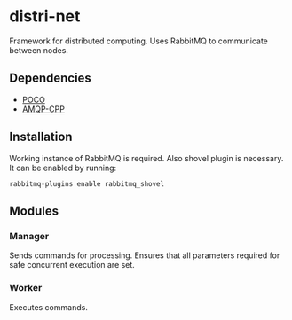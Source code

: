 # distri-net
Framework for distributed computing. Uses RabbitMQ to communicate between nodes.

## Dependencies
* [POCO](http://pocoproject.org/)
* [AMQP-CPP](https://github.com/CopernicaMarketingSoftware/AMQP-CPP)

## Installation
Working instance of RabbitMQ is required. Also shovel plugin is necessary. It can be enabled by running:
```
rabbitmq-plugins enable rabbitmq_shovel
```

## Modules

### Manager
Sends commands for processing. Ensures that all parameters required for safe concurrent execution are set.

### Worker
Executes commands.